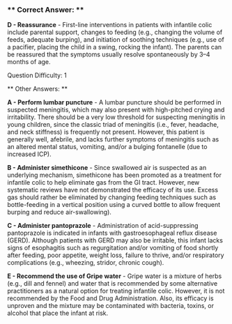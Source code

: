 ### ** Correct Answer: **

**D - Reassurance** - First-line interventions in patients with infantile colic include parental support, changes to feeding (e.g., changing the volume of feeds, adequate burping), and initiation of soothing techniques (e.g., use of a pacifier, placing the child in a swing, rocking the infant). The parents can be reassured that the symptoms usually resolve spontaneously by 3–4 months of age.

Question Difficulty: 1

** Other Answers: **

**A - Perform lumbar puncture** - A lumbar puncture should be performed in suspected meningitis, which may also present with high-pitched crying and irritability. There should be a very low threshold for suspecting meningitis in young children, since the classic triad of meningitis (i.e., fever, headache, and neck stiffness) is frequently not present. However, this patient is generally well, afebrile, and lacks further symptoms of meningitis such as an altered mental status, vomiting, and/or a bulging fontanelle (due to increased ICP).

**B - Administer simethicone** - Since swallowed air is suspected as an underlying mechanism, simethicone has been promoted as a treatment for infantile colic to help eliminate gas from the GI tract. However, new systematic reviews have not demonstrated the efficacy of its use. Excess gas should rather be eliminated by changing feeding techniques such as bottle-feeding in a vertical position using a curved bottle to allow frequent burping and reduce air-swallowing).

**C - Administer pantoprazole** - Administration of acid-suppressing pantoprazole is indicated in infants with gastroesophageal reflux disease (GERD). Although patients with GERD may also be irritable, this infant lacks signs of esophagitis such as regurgitation and/or vomiting of food shortly after feeding, poor appetite, weight loss, failure to thrive, and/or respiratory complications (e.g., wheezing, stridor, chronic cough).

**E - Recommend the use of Gripe water** - Gripe water is a mixture of herbs (e.g., dill and fennel) and water that is recommended by some alternative practitioners as a natural option for treating infantile colic. However, it is not recommended by the Food and Drug Administration. Also, its efficacy is unproven and the mixture may be contaminated with bacteria, toxins, or alcohol that place the infant at risk.

